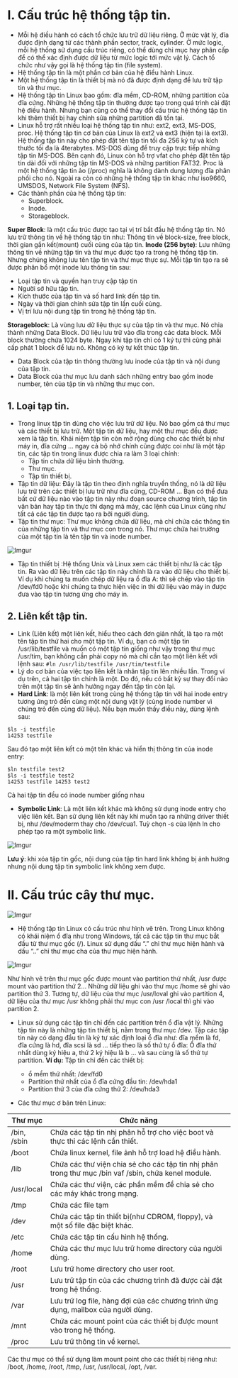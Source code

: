 # I. Cấu trúc hệ thống tập tin.
- Mỗi hệ điều hành có cách tổ chức lưu trữ dữ liệu riêng. Ở mức vật lý, đĩa được định dạng từ  các thành phần sector, track, cylinder. Ở mức logic, mỗi hệ thống sử dụng cấu trúc riêng, có  thể dùng chỉ mục hay phân cấp để có thể xác định được dữ liệu từ mức logic tới mức vật lý.  Cách tổ chức như vậy gọi là hệ thống tập tin (file system).
- Hệ thống tập tin là một phần cơ bản của hệ điều hành Linux.
- Một hệ thống tập tin là thiết bị mà nó đã được định dạng để lưu trữ tập tin và thư mục.
- Hệ thống tập tin Linux bao gồm: đĩa mềm, CD-ROM, những partition của đĩa cứng. Những hệ thống tập tin thường được tạo trong quá trình cài đặt hệ điều hành. Nhưng bạn cũng có thể thay đổi cấu trúc hệ thống tập tin khi thêm thiết bị hay chỉnh sửa những partition đã tồn tại.
- Linux hỗ trợ rất nhiều loại hệ thống tập tin như: ext2, ext3, MS-DOS, proc. Hệ thống tập tin  cơ bản của Linux là ext2 và ext3 (hiện tại là ext3). Hệ thống tập tin này cho phép đặt tên tập  tin tối đa 256 ký tự và kích thước tối đa là 4terabytes. MS-DOS dùng để truy cập trực tiếp  những tập tin MS-DOS. Bên cạnh đó, Linux còn hỗ trợ vfat cho phép đặt tên tập tin dài đối  với những tập tin MS-DOS và những partition FAT32. Proc là một hệ thống tập tin ảo (/proc) nghĩa là không dành dung lượng đĩa phân phối cho nó. Ngoài ra còn có những hệ thống tập  tin khác như iso9660, UMSDOS, Network File System (NFS).
- Các thành phần của hệ thống tập tin:
  + Superblock.
  + Inode.
  + Storageblock.

**Super Block**: là một cấu trúc được tạo tại vị trí bắt đầu hệ thống tập tin. Nó lưu trữ thông tin về  hệ thống tập tin như: Thông tin về block-size, free block, thời gian gắn kết(mount) cuối cùng của  tập tin.
**Inode (256 byte)**: Lưu những thông tin về những tập tin và thư mục được tạo ra trong hệ thống  tập tin. Nhưng chúng không lưu tên tập tin và thư mục thực sự. Mỗi tập tin tạo ra sẽ được phân  bổ một inode lưu thông tin sau:
  + Loại tập tin và quyền hạn truy cập tập tin
  + Người sở hữu tập tin.
  + Kích thước của tập tin và số hard link đến tập tin.
  + Ngày và thời gian chỉnh sửa tập tin lần cuối cùng.
  + Vị trí lưu nội dung tập tin trong hệ thống tập tin.
    
**Storageblock**: Là vùng lưu dữ liệu thực sự của tập tin và thư mục. Nó chia thành những Data  Block. Dữ liệu lưu trữ vào đĩa trong các data block. Mỗi block thường chứa 1024 byte. Ngay khi  tập tin chỉ có 1 ký tự thì cũng phải cấp phát 1 block để lưu nó. Không có ký tự kết thúc tập tin.
  + Data Block của tập tin thông thường lưu inode của tập tin và nội dung của tập tin.
  + Data Block của thư mục lưu danh sách những entry bao gồm inode number, tên của  tập tin và những thư mục con.

## 1. Loại tạp tin.
- Trong linux tập tin dùng cho việc lưu trữ dữ liệu. Nó bao gồm cả thư mục và các thiết bị lưu trữ.  Một tập tin dữ liệu, hay một thư mục đều được xem là tập tin. Khái niệm tập tin còn mở rộng dùng  cho các thiết bị như máy in, đĩa cứng … ngay cả bộ nhớ chính cũng được coi như là một tập tin,  các tập tin trong linux được chia ra làm 3 loại chính:
  + Tập tin chứa dữ liệu bình thường.
  + Thư mục.
  + Tập tin thiết bị.
- Tập tin dữ liệu: Đây là tập tin theo định nghĩa truyền thống, nó là dữ liệu lưu trữ trên các thiết bị  lưu trữ như đĩa cứng, CD-ROM … Bạn có thể đưa bất cứ dữ liệu nào vào tập tin này như đoạn  source chương trình, tập tin văn bản hay tập tin thực thi dạng mã máy, các lệnh của Linux cũng  như tất cả các tập tin được tạo ra bởi người dùng.
- Tập tin thư mục: Thư mục không chứa dữ liệu, mà chỉ chứa các thông tin của những tập tin và  thư mục con trong nó. Thư mục chứa hai trường của một tập tin là tên tập tin và inode number.

![Imgur](https://i.imgur.com/BmUETbX.png0)

- Tập tin thiết bị :Hệ thống Unix và Linux xem các thiết bị như là các tập tin. Ra vào dữ liệu trên các  tập tin này chính là ra vào dữ liệu cho thiết bị. Ví dụ khi chúng ta muốn chép dữ liệu ra ổ đĩa A: thì  sẽ chép vào tập tin /dev/fd0 hoặc khi chúng ta thực hiện việc in thì dữ liệu vào máy in được đưa  vào tập tin tương ứng cho máy in.

## 2. Liên kết tập tin.
- Link (Liên kết) một liên kết, hiểu theo cách đơn giản nhất, là tạo ra một tên tập tin thứ hai cho một tập tin. Ví dụ, bạn có một tập tin /usr/lib/testfile và muốn có một tập tin giống như vậy trong thư mục /usr/tim, bạn không cần phải copy nó mà chỉ cần tạo một liên kết với lệnh sau: ```#ln /usr/lib/testfile /usr/tim/testfile```
- Lý do cơ bản của việc tạo liên kết là nhân tập tin lên nhiều lần. Trong ví dụ trên, cả hai tập tin  chính là một. Do đó, nếu có bất kỳ sự thay đổi nào trên một tập tin sẽ ảnh hưởng ngay đến tập tin  còn lại.
- **Hard Link**: là một liên kết trong cùng hệ thống tập tin với hai inode entry tương ứng trỏ đến cùng  một nội dung vật lý (cùng inode number vì chúng trỏ đến cùng dữ liệu). Nếu bạn muốn thấy điều  này, dùng lệnh sau:

```
$ls -i testfile
14253 testfile
```
Sau đó tạo một liên kết có một tên khác và hiển thị thông tin của inode entry:

```
$ln testfile test2
$ls -i testfile test2
14253 testfile 14253 test2
```
Cả hai tập tin đều có inode number giống nhau

- **Symbolic Link**: Là một liên kết khác mà không sử dụng inode entry cho việc liên kết. Bạn sử  dụng liên kết này khi muốn tạo ra những driver thiết bị, như /dev/moderm thay cho /dev/cua1. Tuỳ chọn -s của lệnh ln cho phép tạo ra một symbolic link.

![Imgur](https://i.imgur.com/5q0ggWj.png)

**Lưu ý**: khi xóa tập tin gốc, nội dung của tập tin hard link không bị ảnh hưởng nhưng nội dung tập  tin symbolic link không xem được.


# II. Cấu trúc cây thư mục.

![Imgur](https://i.imgur.com/pyTZljp.png)

- Hệ thống tập tin Linux có cấu trúc như hình vẽ trên. Trong Linux không có khái niệm ổ đĩa như trong Windows, tất cả các tập tin thư mục bắt đầu từ thư mục gốc (/). Linux sử dụng dấu “.” chỉ  thư mục hiện hành và dấu “..” chỉ thư mục cha của thư mục hiện hành.

![Imgur](https://i.imgur.com/aAM71Fe.png)

Như hình vẽ trên thư mục gốc được mount vào partition thứ nhất, /usr được mount vào partition thứ 2... Những dữ liệu ghi vào thư mục /home sẽ ghi vào partition thứ 3. Tương tự, dữ liệu của thư mục /usr/loval ghi vào partition 4, dữ liệu của thư mục /usr không phải thư mục con /usr /local thì ghi vào partition 2.

- Linux sử dụng các tập tin chỉ đến các partition trên ổ đĩa vật lý. Những tập tin này là những tập tin thiết bị, nằm trong thư mục /dev. Tập các tập tin này có dạng đầu tin là ký tự xác định loại ổ đĩa như: đĩa mềm là fd, đĩa cứng là hd, đĩa scsi là sd … tiếp theo là số thứ tự ổ đĩa: Ổ đĩa thứ nhất dùng ký hiệu a, thứ 2 ký hiệu là b … và sau cùng là số thứ tự partition.
**Ví dụ:** Tập tin chỉ đến các thiết bị:
  + ổ mềm thứ nhất: /dev/fd0
  + Partition thứ nhất của ổ đĩa cứng đầu tin: /dev/hda1
  + Partition thứ 3 của đĩa cứng thứ 2: /dev/hda3

- Các thư mục ơ bản trên Linux:

|Thư mục|Chức năng|
|-|-|
|/bin, /sbin|Chứa các tập tin nhị phân hỗ trợ cho việc boot và thực thi các lệnh cần thiết.|
|/boot|Chứa linux kernel, file ảnh hỗ trợ load hệ điều hành.|
|/lib|Chứa các thư viện chia sẻ cho các tập tin nhị phân trong thư mục /bin vaf /sbin, chứa kenel module.|
|/usr/local|Chứa các thư viện, các phần mềm để chia sẻ cho các  máy khác trong mạng.|
|/tmp|Chứa các file tạm|
|/dev|Chứa các tập tin thiết bị(như CDROM, floppy), và một  số file đặc biệt khác.|
|/etc|Chứa các tập tin cấu hình hệ thống.|
|/home|Chứa các thư mục lưu trữ home directory của người  dùng.|
|/root|Lưu trữ home directory cho user root.|
|/usr|Lưu trữ tập tin của các chương trình đã được cài đặt  trong hệ thống.|
|/var|Lưu trữ log file, hàng đợi của các chương trình ứng  dụng, mailbox của người dùng.|
|/mnt|Chứa các mount point của các thiết bị được mount  vào trong hệ thống.|
|/proc|Lưu trữ thông tin về kernel.|

Các thư mục có thể sử dụng làm mount point cho các thiết bị riêng như: /boot, /home, /root, /tmp, /usr, /usr/local, /opt, /var.
